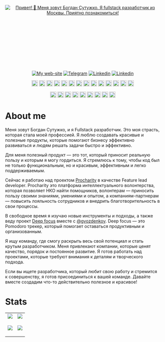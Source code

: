 <!-- Greetings-readme-typing-svg:START -->
<div style="margin-bottom: 10px;">
  <p align="center" style="height: 200px"><a href="https://julfy-bs.github.io/portfolio/"><img src="https://readme-typing-svg.demolab.com?font=Fira+Code&duration=3000&pause=1000&color=42B883&center=true&vCenter=true&width=435&lines=%D0%9F%D1%80%D0%B8%D0%B2%D0%B5%D1%82!+%F0%9F%91%8B;%D0%9C%D0%B5%D0%BD%D1%8F+%D0%B7%D0%BE%D0%B2%D1%83%D1%82+%D0%91%D0%BE%D0%B3%D0%B4%D0%B0%D0%BD+%D0%A1%D1%83%D1%82%D1%83%D0%B6%D0%BA%D0%BE.;%D0%AF+fullstack+%D1%80%D0%B0%D0%B7%D1%80%D0%B0%D0%B1%D0%BE%D1%82%D1%87%D0%B8%D0%BA+%D0%B8%D0%B7+%D0%9C%D0%BE%D1%81%D0%BA%D0%B2%D1%8B.;%D0%9F%D1%80%D0%B8%D1%8F%D1%82%D0%BD%D0%BE+%D0%BF%D0%BE%D0%B7%D0%BD%D0%B0%D0%BA%D0%BE%D0%BC%D0%B8%D1%82%D1%8C%D1%81%D1%8F!" alt="Привет! 👋 Меня зовут Богдан Сутужко. Я fullstack разработчик из Москвы. Приятно познакомиться!" /></a></p>

  <!-- Contacts-shields.io:START -->
<p align="center"><a href="https://julfy-bs.github.io/portfolio/" target="_blank"><img alt="My web-site" src="https://img.shields.io/badge/-bogdan_sutuzhko_website-%2342b883?style=for-the-badge&logo=burton&logoColor=white"></a>&nbsp;<a href="https://t.me/julfy_bs" target="_blank"><img alt="Telegram" src="https://img.shields.io/badge/telegram-229ED9?style=for-the-badge&logo=telegram&logoColor=white"></a>&nbsp;<a href="https://www.linkedin.com/in/sutuzhko-bogdan/" target="_blank"><img alt=" Linkedin" src="https://img.shields.io/badge/LinkedIn-0077B5?style=for-the-badge&logo=linkedin&logoColor=white"></a>&nbsp;<a href="https://hh.ru/resume/7f753ef8ff0c579d550039ed1f64346d4a6662" target="_blank"><img alt=" Linkedin" src="https://img.shields.io/badge/resume-FFCC00?style=for-the-badge"></a>
</p>
<!-- Contacts-shields.io:END -->

<!-- Stack:START -->
<p align="center">
  <p align="center">
    <!-- html5 -->
    <code><img alt="HTML5 logo." height="20" src="https://user-images.githubusercontent.com/25181517/192158954-f88b5814-d510-4564-b285-dff7d6400dad.png"></code>
    <!-- css3 -->
    <code><img alt="CSS3 logo." height="20" src="https://user-images.githubusercontent.com/25181517/183898674-75a4a1b1-f960-4ea9-abcb-637170a00a75.png"></code>
    <!-- pug -->
    <code><img alt="PUG logo." height="20" src="https://github.com/marwin1991/profile-technology-icons/assets/136815194/85880a3a-e65b-4e4b-a102-6c3f225b9aba"></code>
    <!-- sass -->
    <code><img alt="Sass logo." height="20" src="https://user-images.githubusercontent.com/25181517/192158956-48192682-23d5-4bfc-9dfb-6511ade346bc.png"></code>
    <!-- js -->
    <code><img alt="JavaScript logo." height="20" src="https://user-images.githubusercontent.com/25181517/117447155-6a868a00-af3d-11eb-9cfe-245df15c9f3f.png"></code>
    <!-- ts -->
    <code><img alt="TypeScript logo." height="20" src="https://user-images.githubusercontent.com/25181517/183890598-19a0ac2d-e88a-4005-a8df-1ee36782fde1.png"></code>
    <!-- react -->
    <code><img alt="React logo." height="20" src="https://user-images.githubusercontent.com/25181517/183897015-94a058a6-b86e-4e42-a37f-bf92061753e5.png"></code>
    <!-- redux -->
    <code><img alt="Redux logo." height="20" src="https://user-images.githubusercontent.com/25181517/187896150-cc1dcb12-d490-445c-8e4d-1275cd2388d6.png"></code>
    <!-- vue -->
    <code><img alt="Vue logo." height="20" src="https://user-images.githubusercontent.com/25181517/117448124-a2da9800-af3e-11eb-85d2-bd1b69b65603.png"></code>
    <!-- jest -->
    <code><img alt="Jest logo." height="20" src="https://user-images.githubusercontent.com/25181517/187955005-f4ca6f1a-e727-497b-b81b-93fb9726268e.png"></code>
    <!-- cypress -->
    <code><img alt="Cypress logo." height="20" src="https://user-images.githubusercontent.com/68279555/200387386-276c709f-380b-46cc-81fd-f292985927a8.png"></code>
    <!-- node -->
    <code><img alt="Node.js logo." height="20" src="https://user-images.githubusercontent.com/25181517/183568594-85e280a7-0d7e-4d1a-9028-c8c2209e073c.png"></code>
    <!-- express -->
    <code><img alt="Express logo." height="20" src="https://user-images.githubusercontent.com/25181517/183859966-a3462d8d-1bc7-4880-b353-e2cbed900ed6.png"></code>
    <!-- postman -->
    <code><img alt="Postman logo." height="20" src="https://user-images.githubusercontent.com/25181517/192109061-e138ca71-337c-4019-8d42-4792fdaa7128.png"></code>
  </p>
  
  <p align="center">
    <!-- npm -->
    <code><img alt="Npm logo." height="20" src="https://user-images.githubusercontent.com/25181517/121401671-49102800-c959-11eb-9f6f-74d49a5e1774.png"></code>
    <!-- yarn -->
    <code><img alt="Yarm logo." height="20" src="https://user-images.githubusercontent.com/25181517/183049794-a3dfaddd-22ee-4ffe-b0b4-549ccd4879f9.png"></code>
    <!-- vite -->
    <code><img alt="Vite logo. Sorry, actually 'veet'." height="20" src="https://github.com/marwin1991/profile-technology-icons/assets/62091613/b40892ef-efb8-4b0e-a6b5-d1cfc2f3fc35"></code>
    <!-- webpack -->
    <code><img alt="Webpack logo." height="20" src="https://user-images.githubusercontent.com/25181517/187955008-981340e6-b4cc-441b-80cf-7a5e94d29e7e.png"></code>
    <!-- babel -->
    <code><img alt="Babel logo." height="20" src="https://github.com/marwin1991/profile-technology-icons/assets/136815194/ecd443af-ebba-4af8-a46e-1bf64d863b5b"></code>
    <!-- git -->
    <code><img alt="Git logo." height="20" src="https://user-images.githubusercontent.com/25181517/192108372-f71d70ac-7ae6-4c0d-8395-51d8870c2ef0.png"></code>
    <!-- github -->
    <code><img alt="Github logo." height="20" src="https://user-images.githubusercontent.com/25181517/192108374-8da61ba1-99ec-41d7-80b8-fb2f7c0a4948.png"></code>
    <!-- webstorm -->
    <code><img alt="Webstorm logo." height="20" src="https://user-images.githubusercontent.com/25181517/192108893-b1eed3c7-b2c4-4e1c-9e9f-c7e83637b33d.png"></code>
    <!-- figma -->
    <code><img alt="Figma logo." height="20" src="https://user-images.githubusercontent.com/25181517/189715289-df3ee512-6eca-463f-a0f4-c10d94a06b2f.png"></code>
  </p>
</p>
<!-- Stack:END -->
</div>

# About me

Меня зовут Богдан Сутужко, и я Fullstack разработчик. Это моя страсть, которая стала моей профессией. Я люблю создавать красивые и полезные продукты, которые помогают бизнесу эффективно развиваться и людям решать задачи быстро и эффективно.

Для меня полезный продукт — это тот, который приносит реальную пользу и которым я могу гордиться. Я стремлюсь к тому, чтобы код был не только функциональным, но и красивым, эффективным и легко поддерживаемым.

Сейчас я работаю над проектом [Procharity](https://procharity.ru/) в качестве Feature lead developer. Procharity это платформа интеллектуального волонтерства, которая позволяет НКО найти помощников, волонтерам — приносить пользу своими знаниями, умениями и опытом, а компаниям-партнерам — повысить лояльность сотрудников и внедрить благотворительность в свои процессы.

В свободное время я изучаю новые инструменты и подходы, а также веду проект [Deep focus](https://github.com/gvozdenkov/deep-focus) вместе с [@gvozdenkov](https://github.com/gvozdenkov). Deep focus — это Pomodoro трекер, который помогает оставаться продуктивным и организованным.

Я ищу команду, где смогу раскрыть весь свой потенциал и стать крутым разработчиком. Меня привлекают компании, которые ценят качество, порядок и постоянное развитие. Я готов работать над проектами, которые требуют внимания к деталям и творческого подхода.

Если вы ищете разработчика, который любит свою работу и стремится к совершенству, я готов присоединиться к вашей команде. Давайте вместе создадим что-то действительно полезное и красивое!


# Stats

<!-- STAT:START -->
<table align="center" cellspacing="0" cellpadding="0" border="0">
   <tr>
    <td>
      <a href="https://julfy-bs.github.io/portfolio/" target="_blank">
        <picture>
          <source 
            srcset="https://github-readme-stats-skyz.vercel.app/api?username=julfy-bs&show_icons=true&theme=github_dark&hide_border=true"
            media="(prefers-color-scheme: dark)"
          />
          <source
            srcset="https://github-readme-stats-skyz.vercel.app/api?username=julfy-bs&show_icons=true&hide_border=true"
            media="(prefers-color-scheme: light), (prefers-color-scheme: no-preference)"
          />
          <img src="https://github-readme-stats-skyz.vercel.app/api?username=julfy-bs&show_icons=true&hide_border=true" />
        </picture>
      </a>
    </td>
    <td>
      <a href="https://julfy-bs.github.io/portfolio/" target="_blank">
        <picture>
          <source 
            srcset="https://github-readme-stats-skyz.vercel.app/api/top-langs/?username=julfy-bs&show_icons=true&theme=github_dark&layout=compact&hide_border=true"
            media="(prefers-color-scheme: dark)"
          />
          <source
            srcset="https://github-readme-stats-skyz.vercel.app/api/top-langs/?username=julfy-bs&show_icons=true&layout=compact&hide_border=true"
            media="(prefers-color-scheme: light), (prefers-color-scheme: no-preference)"
          />
          <img src="https://github-readme-stats-skyz.vercel.app/api/top-langs/?username=julfy-bs&show_icons=true&layout=compact&hide_border=true" />
        </picture>
      </a>
    </td>
   </tr>
  <tr>
  <tr>
    <td>
      <a href="https://julfy-bs.github.io/portfolio/" target="_blank">
        <picture>
          <source 
            srcset="https://github-readme-streak-stats.herokuapp.com?user=julfy-bs&theme=github-dark&hide_border=true"
            media="(prefers-color-scheme: dark)"
          />
          <source
            srcset="https://github-readme-streak-stats.herokuapp.com?user=julfy-bs&hide_border=true"
            media="(prefers-color-scheme: light), (prefers-color-scheme: no-preference)"
          />
          <img src="https://github-readme-streak-stats.herokuapp.com?user=julfy-bs&hide_border=true" />
        </picture>
      </a>
    </td>
    <td>
      <!-- ACHIEVEMENTS:START -->
      <!-- <img src="https://github-profile-trophy.vercel.app/?username=julfy-bs&theme=onedark&row=2&column=3&margin-w=15&margin-h=15&no-bg=true&no-frame=true)" /> -->
      <p align="center">
        <a href="https://julfy-bs.github.io/portfolio/" target="_blank">
        <picture>
          <source 
            srcset="https://codewars-stats-ignacio-cuadra.vercel.app/?username=julfy-bs&backgroundColor=0d1117&textColor=fff&borderColor=0d1117&primaryColor=47cf5c"
            media="(prefers-color-scheme: dark)"
          />
          <source
            srcset="https://codewars-stats-ignacio-cuadra.vercel.app/?username=julfy-bs"
            media="(prefers-color-scheme: light), (prefers-color-scheme: no-preference)"
          />
          <img src="https://codewars-stats-ignacio-cuadra.vercel.app/?username=julfy-bs" />
        </picture>
        </a>
      </p>
      <!-- ACHIEVEMENTS:END -->
    </td>
   </tr>
</table>
<!-- STAT:END -->
